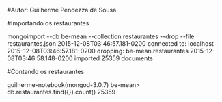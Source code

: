 #Autor: Guilherme Pendezza de Sousa

#Importando os restaurantes

mongoimport --db be-mean --collection restaurantes --drop --file restaurantes.json
2015-12-08T03:46:57.181-0200	connected to: localhost
2015-12-08T03:46:57.181-0200	dropping: be-mean.restaurantes
2015-12-08T03:46:58.148-0200	imported 25359 documents


#Contando os restaurantes

guilherme-notebook(mongod-3.0.7) be-mean> db.restaurantes.find({}).count()
25359

